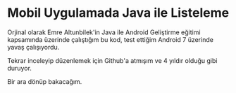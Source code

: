 # Mobil Uygulamada Java ile Listeleme

Orjinal olarak Emre Altunbilek'in Java ile Android Geliştirme eğitimi kapsamında üzerinde çalıştığım bu kod, test ettiğim Android 7 üzerinde yavaş çalışıyordu.

Tekrar inceleyip düzenlemek için Github'a atmışım ve 4 yıldır olduğu gibi duruyor.

Bir ara dönüp bakacağım.
